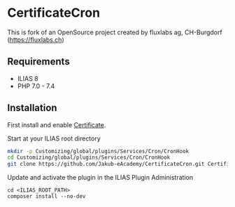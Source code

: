 # CertificateCron

This is fork of an OpenSource project created by fluxlabs ag, CH-Burgdorf (https://fluxlabs.ch)

## Requirements
* ILIAS 8
* PHP 7.0 - 7.4

## Installation
First install and enable [Certificate](https://github.com/Jakub-eAcademy/Certificate).

Start at your ILIAS root directory
```bash
mkdir -p Customizing/global/plugins/Services/Cron/CronHook
cd Customizing/global/plugins/Services/Cron/CronHook
git clone https://github.com/Jakub-eAcademy/CertificateCron.git CertificateCron
```
Update and activate the plugin in the ILIAS Plugin Administration
```
cd <ILIAS_ROOT_PATH>
composer install --no-dev
```
